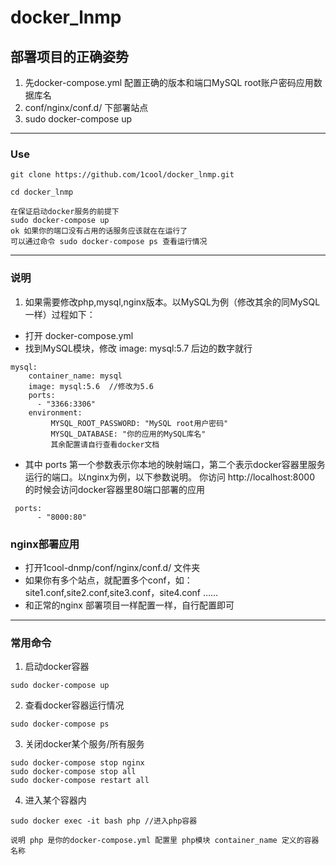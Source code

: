 # docker_lnmp

## 部署项目的正确姿势
1. 先docker-compose.yml 配置正确的版本和端口MySQL root账户密码应用数据库名
2. conf/nginx/conf.d/ 下部署站点
3. sudo docker-compose up
---
### Use
````
git clone https://github.com/1cool/docker_lnmp.git
````
````
cd docker_lnmp
````
````
在保证启动docker服务的前提下
sudo docker-compose up 
ok 如果你的端口没有占用的话服务应该就在在运行了
可以通过命令 sudo docker-compose ps 查看运行情况
````
---
### 说明
1. 如果需要修改php,mysql,nginx版本。以MySQL为例（修改其余的同MySQL一样）过程如下：
- 打开 docker-compose.yml
- 找到MySQL模块，修改  image: mysql:5.7 后边的数字就行
````
mysql:
    container_name: mysql
    image: mysql:5.6  //修改为5.6
    ports:
      - "3366:3306" 
    environment:
         MYSQL_ROOT_PASSWORD: "MySQL root用户密码"
         MYSQL_DATABASE: "你的应用的MySQL库名"
         其余配置请自行查看docker文档
````
- 其中 ports 第一个参数表示你本地的映射端口，第二个表示docker容器里服务运行的端口。以nginx为例，以下参数说明。
你访问 http://localhost:8000 的时候会访问docker容器里80端口部署的应用
````
 ports:
      - "8000:80" 
````

### nginx部署应用
- 打开1cool-dnmp/conf/nginx/conf.d/ 文件夹
- 如果你有多个站点，就配置多个conf，如：
site1.conf,site2.conf,site3.conf，site4.conf ……
- 和正常的nginx 部署项目一样配置一样，自行配置即可
---
### 常用命令
1. 启动docker容器
````
sudo docker-compose up
````
2. 查看docker容器运行情况
````
sudo docker-compose ps
````
3. 关闭docker某个服务/所有服务
````
sudo docker-compose stop nginx
sudo docker-compose stop all
sudo docker-compose restart all 
````
4. 进入某个容器内
````
sudo docker exec -it bash php //进入php容器 

说明 php 是你的docker-compose.yml 配置里 php模块 container_name 定义的容器名称
````